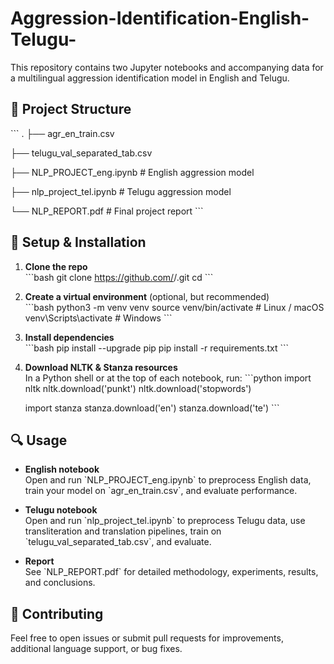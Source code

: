 # Aggression-Identification-English-Telugu-

This repository contains two Jupyter notebooks and accompanying data for a multilingual aggression identification model in English and Telugu.

## 📂 Project Structure

\`\`\`
.
├── agr_en_train.csv

├── telugu_val_separated_tab.csv

├── NLP_PROJECT_eng.ipynb       # English aggression model

├── nlp_project_tel.ipynb       # Telugu aggression model

└── NLP_REPORT.pdf              # Final project report
\`\`\`

## 🚀 Setup & Installation

1. **Clone the repo**  
   \`\`\`bash
   git clone https://github.com/<your-username>/<repo-name>.git
   cd <repo-name>
   \`\`\`

2. **Create a virtual environment** (optional, but recommended)  
   \`\`\`bash
   python3 -m venv venv
   source venv/bin/activate      # Linux / macOS
   venv\\Scripts\\activate       # Windows
   \`\`\`

3. **Install dependencies**  
   \`\`\`bash
   pip install --upgrade pip
   pip install -r requirements.txt
   \`\`\`

4. **Download NLTK & Stanza resources**  
   In a Python shell or at the top of each notebook, run:
   \`\`\`python
   import nltk
   nltk.download('punkt')
   nltk.download('stopwords')

   import stanza
   stanza.download('en')
   stanza.download('te')
   \`\`\`

## 🔍 Usage

- **English notebook**  
  Open and run \`NLP_PROJECT_eng.ipynb\` to preprocess English data, train your model on \`agr_en_train.csv\`, and evaluate performance.

- **Telugu notebook**  
  Open and run \`nlp_project_tel.ipynb\` to preprocess Telugu data, use transliteration and translation pipelines, train on \`telugu_val_separated_tab.csv\`, and evaluate.

- **Report**  
  See \`NLP_REPORT.pdf\` for detailed methodology, experiments, results, and conclusions.

## 🤝 Contributing

Feel free to open issues or submit pull requests for improvements, additional language support, or bug fixes.

